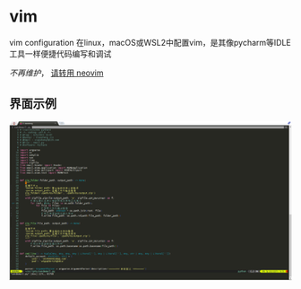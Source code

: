 # vim
vim configuration
在linux，macOS或WSL2中配置vim，是其像pycharm等IDLE工具一样便捷代码编写和调试

*不再维护*，
[请转用 neovim](https://github.com/xiao0o0sheng/Neovim)


## 界面示例
![界面示例](./demo.png)
